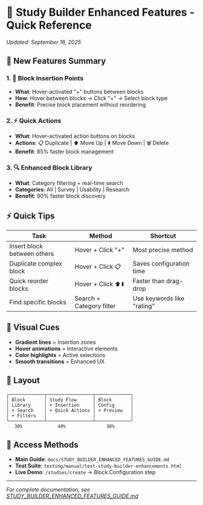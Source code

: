 # 🎯 Study Builder Enhanced Features - Quick Reference

*Updated: September 16, 2025*

## 🚀 New Features Summary

### 1. 🎯 **Block Insertion Points**
- **What**: Hover-activated "+" buttons between blocks
- **How**: Hover between blocks → Click "+" → Select block type
- **Benefit**: Precise block placement without reordering

### 2. ⚡ **Quick Actions**
- **What**: Hover-activated action buttons on blocks
- **Actions**: 📋 Duplicate | ⬆️ Move Up | ⬇️ Move Down | 🗑️ Delete
- **Benefit**: 85% faster block management

### 3. 🔍 **Enhanced Block Library**
- **What**: Category filtering + real-time search
- **Categories**: All | Survey | Usability | Research
- **Benefit**: 90% faster block discovery

## ⚡ Quick Tips

| Task | Method | Shortcut |
|------|--------|----------|
| Insert block between others | Hover + Click "+" | Most precise method |
| Duplicate complex block | Hover + Click 📋 | Saves configuration time |
| Quick reorder blocks | Hover + Click ⬆️⬇️ | Faster than drag-drop |
| Find specific blocks | Search + Category filter | Use keywords like "rating" |

## 🎨 Visual Cues

- **Gradient lines** = Insertion zones
- **Hover animations** = Interactive elements  
- **Color highlights** = Active selections
- **Smooth transitions** = Enhanced UX

## 📱 Layout

```
┌─────────────┬─────────────────┬─────────────┐
│ Block       │ Study Flow      │ Block       │
│ Library     │ + Insertion     │ Config      │
│ + Search    │ + Quick Actions │ + Preview   │
│ + Filters   │                 │             │
└─────────────┴─────────────────┴─────────────┘
   30%             40%               30%
```

## 🔧 Access Methods

- **Main Guide**: `docs/STUDY_BUILDER_ENHANCED_FEATURES_GUIDE.md`
- **Test Suite**: `testing/manual/test-study-builder-enhancements.html`
- **Live Demo**: `/studies/create` → Block Configuration step

---

*For complete documentation, see [STUDY_BUILDER_ENHANCED_FEATURES_GUIDE.md](STUDY_BUILDER_ENHANCED_FEATURES_GUIDE.md)*